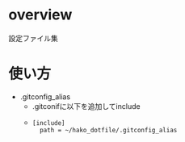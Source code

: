 # overview
設定ファイル集

# 使い方
- .gitconfig_alias
  - .gitconifに以下を追加してinclude
  - ```
    [include]
      path = ~/hako_dotfile/.gitconfig_alias
    ```
